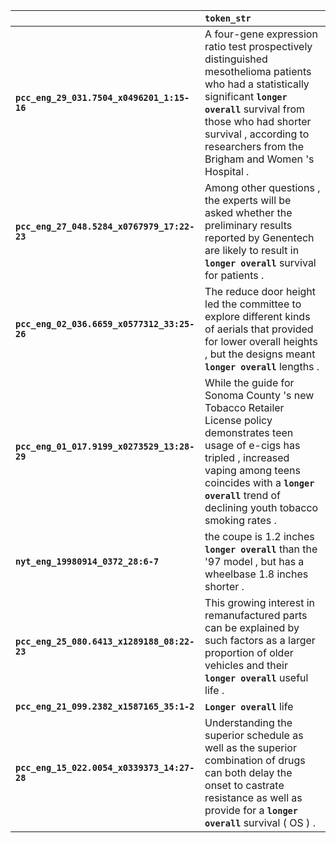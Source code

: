 |                                             | `token_str`                                                                                                                                                                                                                                                     |
|:--------------------------------------------|:----------------------------------------------------------------------------------------------------------------------------------------------------------------------------------------------------------------------------------------------------------------|
| **`pcc_eng_29_031.7504_x0496201_1:15-16`**  | A four-gene expression ratio test prospectively distinguished mesothelioma patients who had a statistically significant __``longer overall``__ survival from those who had shorter survival , according to researchers from the Brigham and Women 's Hospital . |
| **`pcc_eng_27_048.5284_x0767979_17:22-23`** | Among other questions , the experts will be asked whether the preliminary results reported by Genentech are likely to result in __``longer overall``__ survival for patients .                                                                                  |
| **`pcc_eng_02_036.6659_x0577312_33:25-26`** | The reduce door height led the committee to explore different kinds of aerials that provided for lower overall heights , but the designs meant __``longer overall``__ lengths .                                                                                 |
| **`pcc_eng_01_017.9199_x0273529_13:28-29`** | While the guide for Sonoma County 's new Tobacco Retailer License policy demonstrates teen usage of e-cigs has tripled , increased vaping among teens coincides with a __``longer overall``__ trend of declining youth tobacco smoking rates .                  |
| **`nyt_eng_19980914_0372_28:6-7`**          | the coupe is 1.2 inches __``longer overall``__ than the '97 model , but has a wheelbase 1.8 inches shorter .                                                                                                                                                    |
| **`pcc_eng_25_080.6413_x1289188_08:22-23`** | This growing interest in remanufactured parts can be explained by such factors as a larger proportion of older vehicles and their __``longer overall``__ useful life .                                                                                          |
| **`pcc_eng_21_099.2382_x1587165_35:1-2`**   | __``Longer overall``__ life                                                                                                                                                                                                                                     |
| **`pcc_eng_15_022.0054_x0339373_14:27-28`** | Understanding the superior schedule as well as the superior combination of drugs can both delay the onset to castrate resistance as well as provide for a __``longer overall``__ survival ( OS ) .                                                              |